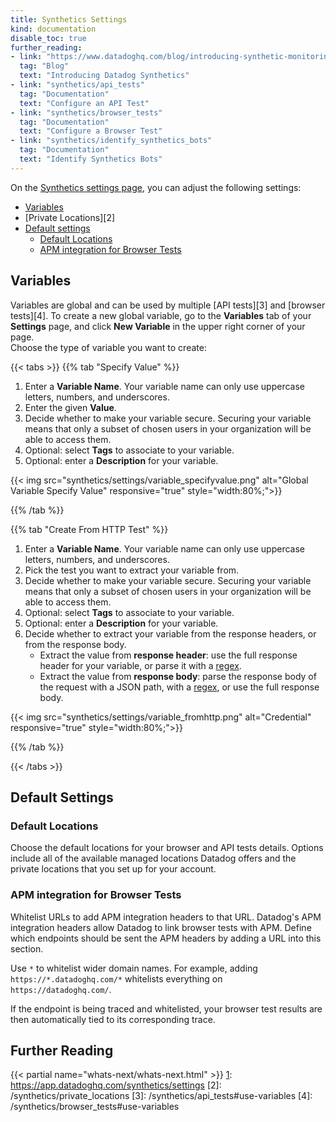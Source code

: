 ```yaml
---
title: Synthetics Settings
kind: documentation
disable_toc: true
further_reading:
- link: "https://www.datadoghq.com/blog/introducing-synthetic-monitoring/"
  tag: "Blog"
  text: "Introducing Datadog Synthetics"
- link: "synthetics/api_tests"
  tag: "Documentation"
  text: "Configure an API Test"
- link: "synthetics/browser_tests"
  tag: "Documentation"
  text: "Configure a Browser Test"
- link: "synthetics/identify_synthetics_bots"
  tag: "Documentation"
  text: "Identify Synthetics Bots"
---
```


On the [Synthetics settings page][1], you can adjust the following settings:

- [Variables](#variables)
- [Private Locations][2]
- [Default settings](#default-settings)
    - [Default Locations](#default-locations)
    - [APM integration for Browser Tests](#apm-integration-for-browser-tests)

## Variables

Variables are global and can be used by multiple [API tests][3] and [browser tests][4]. To create a new global variable, go to the **Variables** tab of your **Settings** page, and click **New Variable** in the upper right corner of your page.  
Choose the type of variable you want to create:

{{< tabs >}} 
{{% tab "Specify Value" %}} 

1. Enter a **Variable Name**. Your variable name can only use uppercase letters, numbers, and underscores.
2. Enter the given **Value**.
3. Decide whether to make your variable secure. Securing your variable means that only a subset of chosen users in your organization will be able to access them.
4. Optional: select **Tags** to associate to your variable.
5. Optional: enter a **Description** for your variable.

{{< img src="synthetics/settings/variable_specifyvalue.png" alt="Global Variable Specify Value" responsive="true" style="width:80%;">}}

{{% /tab %}} 

{{% tab "Create From HTTP Test" %}} 

1. Enter a **Variable Name**. Your variable name can only use uppercase letters, numbers, and underscores.
2. Pick the test you want to extract your variable from.
3. Decide whether to make your variable secure. Securing your variable means that only a subset of chosen users in your organization will be able to access them.
4. Optional: select **Tags** to associate to your variable.
5. Optional: enter a **Description** for your variable.
6. Decide whether to extract your variable from the response headers, or from the response body.
    * Extract the value from **response header**: use the full response header for your variable, or parse it with a [regex][1].
    * Extract the value from **response body**: parse the response body of the request with a JSON path, with a [regex][1], or use the full response body.

{{< img src="synthetics/settings/variable_fromhttp.png" alt="Credential" responsive="true" style="width:80%;">}}


[1]: https://developer.mozilla.org/en-US/docs/Web/JavaScript/Guide/Regular_Expressions
{{% /tab %}} 

{{< /tabs >}}

## Default Settings

### Default Locations

Choose the default locations for your browser and API tests details. Options include all of the available managed locations Datadog offers and the private locations that you set up for your account.

### APM integration for Browser Tests

Whitelist URLs to add APM integration headers to that URL. Datadog's APM integration headers allow Datadog to link browser tests with APM. Define which endpoints should be sent the APM headers by adding a URL into this section. 

Use `*` to whitelist wider domain names. For example, adding `https://*.datadoghq.com/*` whitelists everything on `https://datadoghq.com/`.

If the endpoint is being traced and whitelisted, your browser test results are then automatically tied to its corresponding trace.

## Further Reading

{{< partial name="whats-next/whats-next.html" >}}
[1]: https://app.datadoghq.com/synthetics/settings
[2]: /synthetics/private_locations
[3]: /synthetics/api_tests#use-variables
[4]: /synthetics/browser_tests#use-variables
